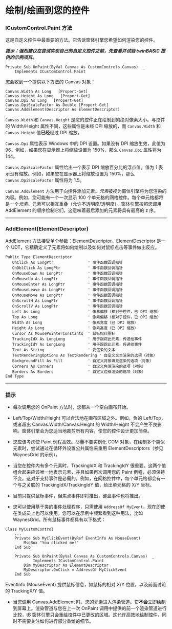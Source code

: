 # 绘制/绘画到您的控件
### ICustomControl.Paint 方法
这是自定义控件中最重要的方法。它告诉窗体引擎您希望如何渲染您的控件。

_**提示：强烈建议在尝试实现自己的自定义控件之前，先查看并试验 twinBASIC 提供的示例项目。**_

    Private Sub OnPaint(ByVal Canvas As CustomControls.Canvas)  _
        Implements ICustomControl.Paint

您会收到一个提供以下方法的 Canvas 对象：

    Canvas.Width As Long   [Propert-Get]
    Canvas.Height As Long   [Propert-Get]
    Canvas.Dpi As Long   [Propert-Get]
    Canvas.DpiScaleFactor As Double [Propert-Get]
    Canvas.AddElement(Descriptor As ElementDescriptor)

`Canvas.Width` 和 `Canvas.Height` 是您的控件正在绘制到的绝对像素大小。与控件的 Width/Height 属性不同，这些属性是未经 DPI 缩放的，而 `Canvas.Width` 和 `Canvas.Height` 值**已经**经过 DPI 缩放。

`Canvas.Dpi` 属性表示 Windows 中的 DPI 设置。如果没有 DPI 缩放生效，此值为 96。例如，如果您在显示器上将缩放设置为 150%，那么 `Canvas.Dpi` 属性将为 144。

`Canvas.DpiScaleFactor` 属性给出一个表示 DPI 缩放百分比的浮点值。值为 1 表示没有缩放。例如，如果您在显示器上将缩放设置为 150%，那么 `Canvas.DpiScaleFactor` 属性将为 1.5。

`Canvas.AddElement` 方法用于向控件添加元素。*元素*被视为窗体引擎将为您渲染的内容。例如，您可能有一个一次显示 100 个单元格的网格控件。每个单元格都将是一个*元素*。元素可以相互重叠（允许不透明度/透明度）。窗体引擎按照您调用 AddElement 的顺序绘制它们，这意味着最后添加的元素将具有最高的 z 序。
***
### AddElement(ElementDescriptor)
AddElement 方法接受单个参数：ElementDescriptor。ElementDescriptor 是一个 UDT，它精确定义了元素将如何绘制以及如何对鼠标点击等事件做出反应。

    Public Type ElementDescriptor
       OnClick As LongPtr               ' 事件函数回调指针
       OnDblClick As LongPtr            ' 事件函数回调指针
       OnMouseDown As LongPtr           ' 事件函数回调指针
       OnMouseUp As LongPtr             ' 事件函数回调指针
       OnMouseEnter As LongPtr          ' 事件函数回调指针
       OnMouseLeave As LongPtr          ' 事件函数回调指针
       OnMouseMove As LongPtr           ' 事件函数回调指针
       OnScrollH As LongPtr             ' 事件函数回调指针
       OnScrollV As LongPtr             ' 事件函数回调指针
       Left As Long                     ' 像素偏移（相对于控件，已 DPI 缩放）
       Top As Long                      ' 像素偏移（相对于控件，已 DPI 缩放）
       Width As Long                    ' 像素宽度（已 DPI 缩放）
       Height As Long                   ' 像素高度（已 DPI 缩放）
       Cursor As MousePointerConstants  ' 鼠标指针图标
       TrackingIdX As LongLong          ' 用于跟踪此元素，传递给事件
       TrackingIdY As LongLong          ' 用于跟踪此元素，传递给事件
       Text As String                   ' 要渲染的文本
       TextRenderingOptions As TextRendering ' 自定义文本渲染的选项（对象）
       BackgroundFill As Fill           ' 自定义背景填充渲染的选项（对象）
       Corners As Corners               ' 自定义角落渲染的选项（对象）
       Borders As Borders               ' 自定义边框渲染的选项（对象）
    End Type
***
### 提示
- 每次调用您的 OnPaint 方法时，您都从一个空白画布开始。

- Left/Top/Width/Height 可以合法地在画布区域之外。例如，负的 Left/Top，或者超出 Canvas.Width/Canvas.Height 的 Width/Height 不会产生不良影响。窗体引擎会为您适当地裁剪所有内容，使您的控件设计更加简单。

- 您应该考虑使 Paint 例程高效。尽量不要实例化 COM 对象，在绘制多个类似元素时，尝试通过在循环外设置公共属性来重用 ElementDescriptors（参见 WaynesGrid 的示例）。

- 当您在控件内有多个元素时，TrackingIdX 和 TrackingIdY 很重要。这两个值组合起来应该唯一地表示元素，并且如果再次调用您的 Paint 例程，必须保持不变。这对于支持事件是必需的。例如，在网格控件中，每个单元格都会有一个与之关联的 TrackingIdX/TrackingIdY 值，给出单元格的 X/Y 坐标。

- 目前只提供鼠标事件，但焦点事件即将推出，键盘事件也将推出。

- 您可以使用基于类的事件处理程序，只需使用 `AddressOf MyEvent`，现在即使在类成员上也可以使用。您可以在示例中频繁看到这种用法，比如 WaynesGrid。所有鼠标事件都具有以下格式：   
```
Class MyCustomControl
    ...
    Private Sub MyClickEvent(ByRef EventInfo As MouseEvent)
        MsgBox "You clicked me!"
    End Sub

    Private Sub OnPaint(ByVal Canvas As CustomControls.Canvas)  _
            Implements ICustomControl.Paint
        Dim MyDescriptor As ElementDescriptor
        MyDescriptor.OnClick = AddressOf MyClickEvent
    End Sub
```
EventInfo (MouseEvent) 提供鼠标信息，如鼠标的相对 X/Y 位置，以及前面讨论的 TrackingX/Y 值。

- 当您调用 Canvas.AddElement 时，您的元素进入渲染管道。它**不会**立即绘制到屏幕上。渲染管道与您在上一次 OnPaint 调用中提供的前一个渲染管道进行比较，tB 窗体引擎只会重绘控件中已更改的区域。这允许高效地绘制控件，同时不需要关注如何进行部分重绘的细节。